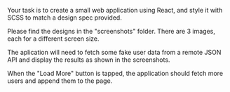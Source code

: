 Your task is to create a small web application using React, and style it with SCSS to match a design spec provided.

Please find the designs in the "screenshots" folder. There are 3 images, each for a different screen size.

The aplication will need to fetch some fake user data from a remote JSON API and display the results as shown in the screenshots.

When the "Load More" button is tapped, the application should fetch more users and append them to the page.
